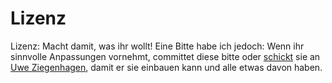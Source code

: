 # Lizenz

Lizenz: Macht damit, was ihr wollt! Eine Bitte habe ich jedoch: Wenn ihr sinnvolle Anpassungen vornehmt, committet diese bitte oder [schickt] sie an [Uwe Ziegenhagen], damit er sie einbauen kann und alle etwas davon haben.

[schickt]: ziegenhagen@gmail.com
[Uwe Ziegenhagen]: http://www.uweziegenhagen.de/
